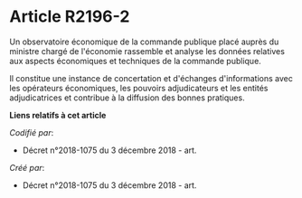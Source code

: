 # Article R2196-2

Un observatoire économique de la commande publique placé auprès du ministre chargé de l'économie rassemble et analyse les
données relatives aux aspects économiques et techniques de la commande publique.

Il constitue une instance de concertation et d'échanges d'informations avec les opérateurs économiques, les pouvoirs
adjudicateurs et les entités adjudicatrices et contribue à la diffusion des bonnes pratiques.

**Liens relatifs à cet article**

_Codifié par_:

  - Décret n°2018-1075 du 3 décembre 2018 - art.

_Créé par_:

  - Décret n°2018-1075 du 3 décembre 2018 - art.
